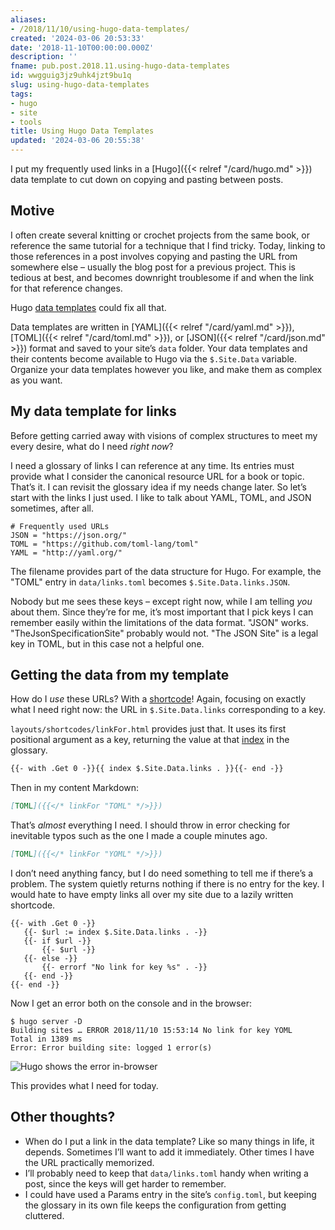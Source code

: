 ```yaml
---
aliases:
- /2018/11/10/using-hugo-data-templates/
created: '2024-03-06 20:53:33'
date: '2018-11-10T00:00:00.000Z'
description: ''
fname: pub.post.2018.11.using-hugo-data-templates
id: wwgguig3jz9uhk4jzt9bu1q
slug: using-hugo-data-templates
tags:
- hugo
- site
- tools
title: Using Hugo Data Templates
updated: '2024-03-06 20:55:38'
---
```


I put my frequently used links in a [Hugo]({{< relref "/card/hugo.md" >}}) data template to cut down on copying and pasting between posts.

## Motive

I often create several knitting or crochet projects from the same book, or reference the same tutorial for a technique that I find tricky. Today, linking to
those references in a post involves copying and pasting the URL from
somewhere else – usually the blog post for a previous project. This is
tedious at best, and becomes downright troublesome if and when the link
for that reference changes.

Hugo [data templates](https://gohugo.io/templates/data-templates/) could fix all that.

Data templates are written in [YAML]({{< relref "/card/yaml.md" >}}), [TOML]({{< relref "/card/toml.md" >}}), or [JSON]({{< relref "/card/json.md" >}}) format and saved to your site’s `data` folder. Your data templates and their contents become available to Hugo via the `$.Site.Data` variable. Organize your data templates however you like, and make them as complex as you want.

## My data template for links

Before getting carried away with visions of complex structures to meet my every desire, what do I need *right now*?

I need a glossary of links I can reference at any time. Its entries must provide what I consider the canonical resource URL for a book or topic. That’s it. I can revisit the glossary idea if my needs change later. So let’s start with the links I just used. I like to talk about YAML, TOML, and JSON sometimes, after all.

```toml{title="data/links.toml"}
# Frequently used URLs
JSON = "https://json.org/"
TOML = "https://github.com/toml-lang/toml"
YAML = "http://yaml.org/"
```

The filename provides part of the data structure for Hugo. For example, the "TOML" entry in `data/links.toml` becomes `$.Site.Data.links.JSON`.

Nobody but me sees these keys – except right now, while I am telling *you* about them. Since they’re for me, it’s most important that I pick keys I can remember easily within the limitations of the data format. "JSON" works. "TheJsonSpecificationSite" probably would not. "The JSON Site" is a legal key in TOML, but in this case not a helpful one.

## Getting the data from my template

How do I *use* these URLs? With a [shortcode](https://gohugo.io/templates/shortcode-templates/)\! Again, focusing on exactly what I need right now: the URL in `$.Site.Data.links` corresponding to a key.

`layouts/shortcodes/linkFor.html` provides just that. It uses its first positional argument as a key, returning the value at that [index](https://gohugo.io/functions/index-function/) in the glossary.

``` html
{{- with .Get 0 -}}{{ index $.Site.Data.links . }}{{- end -}}
```

Then in my content Markdown:

``` md
[TOML]({{</* linkFor "TOML" */>}})
```

That’s *almost* everything I need. I should throw in error checking for inevitable typos such as the one I made a couple minutes ago.

``` md
[TOML]({{</* linkFor "YOML" */>}})
```

I don’t need anything fancy, but I do need something to tell me if there’s a problem. The system quietly returns nothing if there is no entry for the key. I would hate to have empty links all over my site due to a lazily written shortcode.

```text
{{- with .Get 0 -}}
   {{- $url := index $.Site.Data.links . -}}
   {{- if $url -}}
       {{- $url -}}
   {{- else -}}
       {{- errorf "No link for key %s" . -}}
   {{- end -}}
{{- end -}}
```

Now I get an error both on the console and in the browser:

```console
$ hugo server -D
Building sites … ERROR 2018/11/10 15:53:14 No link for key YOML
Total in 1389 ms
Error: Error building site: logged 1 error(s)
```

![Hugo shows the error in-browser](assets/img/2018/error-screenshot.png)

This provides what I need for today.

## Other thoughts?

- When do I put a link in the data template? Like so many things in life, it depends. Sometimes I’ll want to add it immediately. Other times I have the URL practically memorized.
- I’ll probably need to keep that `data/links.toml` handy when writing a post, since the keys will get harder to remember.
- I could have used a Params entry in the site’s `config.toml`, but keeping the glossary in its own file keeps the configuration from getting cluttered.